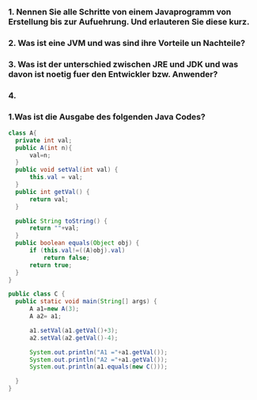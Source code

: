 ### 1. Nennen Sie alle Schritte von einem Javaprogramm von Erstellung bis zur Aufuehrung. Und erlauteren Sie diese kurz.
### 2. Was ist eine JVM und was sind ihre Vorteile un Nachteile?
### 3. Was ist der  unterschied zwischen JRE und JDK und was davon ist noetig fuer den Entwickler bzw. Anwender?
### 4. 
### 1.Was ist die Ausgabe des folgenden Java Codes?
  ```java
  class A{
    private int val;
    public A(int n){
        val=n;
    }
    public void setVal(int val) {
        this.val = val;
    }
    public int getVal() {
        return val;
    }

    public String toString() {
        return ""+val;
    }
    public boolean equals(Object obj) {
        if (this.val!=((A)obj).val)
            return false;
        return true;
    }
}

public class C {
    public static void main(String[] args) {
        A a1=new A(3);
        A a2= a1;

        a1.setVal(a1.getVal()+3);
        a2.setVal(a2.getVal()-4);

        System.out.println("A1 ="+a1.getVal());
        System.out.println("A2 ="+a1.getVal());
        System.out.println(a1.equals(new C()));

    }
}

  ```
